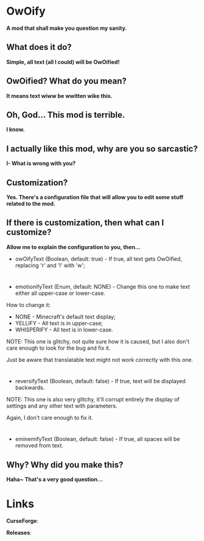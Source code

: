 # OwOify

**A mod that shall make you question my sanity.**

## What does it do?

**Simple, all text (all I could) will be OwOified!**

## OwOified? What do you mean?

**It means text wiww be wwitten wike this.**

## Oh, God... This mod is terrible.

**I know.**

## I actually like this mod, why are you so sarcastic?

**I- What is wrong with you?**

## Customization?

**Yes. There's a configuration file that will allow you to edit some stuff related to the mod.**

## If there is customization, then what can I customize?

**Allow me to explain the configuration to you, then...**

- owOifyText (Boolean, default: true) - If true, all text gets OwOified, replacing 'r' and 'l' with 'w';

#

- emotionifyText (Enum, default: NONE) - Change this one to  make text either all upper-case or lower-case.

How to change it:
- NONE - Minecraft's default text display;
- YELLIFY - All text is in upper-case;
- WHISPERIFY - All text is in lower-case.

NOTE: This one is glitchy, not quite sure how it is caused, but I also don't care enough to look for the bug and fix it.

Just be aware that translatable text might not work correctly with this one.

#

- reversifyText (Boolean, default: false) - If true, text will be displayed backwards.

NOTE: This one is also very glitchy, it'll corrupt entirely the display of settings and any other text with parameters.

Again, I don't care enough to fix it.

#

- eminemifyText (Boolean, default: false) - If true, all spaces will be removed from text.

## Why? Why did you make this?

**Haha~ That's a very good question...**

# Links

**CurseForge**: 

**Releases**: 
